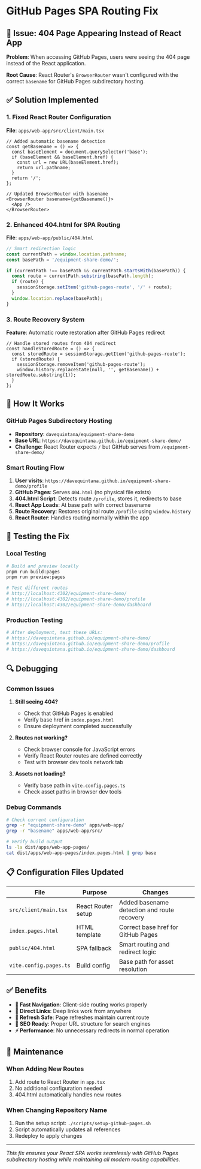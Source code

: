 # GitHub Pages SPA Routing Fix

## 🔧 Issue: 404 Page Appearing Instead of React App

**Problem**: When accessing GitHub Pages, users were seeing the 404 page instead of the React application.

**Root Cause**: React Router's `BrowserRouter` wasn't configured with the correct `basename` for GitHub Pages subdirectory hosting.

## ✅ Solution Implemented

### 1. **Fixed React Router Configuration**

**File**: `apps/web-app/src/client/main.tsx`

```tsx
// Added automatic basename detection
const getBasename = () => {
  const baseElement = document.querySelector('base');
  if (baseElement && baseElement.href) {
    const url = new URL(baseElement.href);
    return url.pathname;
  }
  return '/';
};

// Updated BrowserRouter with basename
<BrowserRouter basename={getBasename()}>
  <App />
</BrowserRouter>
```

### 2. **Enhanced 404.html for SPA Routing**

**File**: `apps/web-app/public/404.html`

```javascript
// Smart redirection logic
const currentPath = window.location.pathname;
const basePath = '/equipment-share-demo/';

if (currentPath !== basePath && currentPath.startsWith(basePath)) {
  const route = currentPath.substring(basePath.length);
  if (route) {
    sessionStorage.setItem('github-pages-route', '/' + route);
  }
  window.location.replace(basePath);
}
```

### 3. **Route Recovery System**

**Feature**: Automatic route restoration after GitHub Pages redirect

```tsx
// Handle stored routes from 404 redirect
const handleStoredRoute = () => {
  const storedRoute = sessionStorage.getItem('github-pages-route');
  if (storedRoute) {
    sessionStorage.removeItem('github-pages-route');
    window.history.replaceState(null, '', getBasename() + storedRoute.substring(1));
  }
};
```

## 🎯 How It Works

### GitHub Pages Subdirectory Hosting
- **Repository**: `davequintana/equipment-share-demo`
- **Base URL**: `https://davequintana.github.io/equipment-share-demo/`
- **Challenge**: React Router expects `/` but GitHub serves from `/equipment-share-demo/`

### Smart Routing Flow
1. **User visits**: `https://davequintana.github.io/equipment-share-demo/profile`
2. **GitHub Pages**: Serves `404.html` (no physical file exists)
3. **404.html Script**: Detects route `/profile`, stores it, redirects to base
4. **React App Loads**: At base path with correct basename
5. **Route Recovery**: Restores original route `/profile` using `window.history`
6. **React Router**: Handles routing normally within the app

## 🚀 Testing the Fix

### Local Testing
```bash
# Build and preview locally
pnpm run build:pages
pnpm run preview:pages

# Test different routes
# http://localhost:4302/equipment-share-demo/
# http://localhost:4302/equipment-share-demo/profile
# http://localhost:4302/equipment-share-demo/dashboard
```

### Production Testing
```bash
# After deployment, test these URLs:
# https://davequintana.github.io/equipment-share-demo/
# https://davequintana.github.io/equipment-share-demo/profile  
# https://davequintana.github.io/equipment-share-demo/dashboard
```

## 🔍 Debugging

### Common Issues
1. **Still seeing 404?** 
   - Check that GitHub Pages is enabled
   - Verify base href in `index.pages.html`
   - Ensure deployment completed successfully

2. **Routes not working?**
   - Check browser console for JavaScript errors
   - Verify React Router routes are defined correctly
   - Test with browser dev tools network tab

3. **Assets not loading?**
   - Verify base path in `vite.config.pages.ts`
   - Check asset paths in browser dev tools

### Debug Commands
```bash
# Check current configuration
grep -r "equipment-share-demo" apps/web-app/
grep -r "basename" apps/web-app/src/

# Verify build output
ls -la dist/apps/web-app-pages/
cat dist/apps/web-app-pages/index.pages.html | grep base
```

## 📋 Configuration Files Updated

| File | Purpose | Changes |
|------|---------|---------|
| `src/client/main.tsx` | React Router setup | Added basename detection and route recovery |
| `index.pages.html` | HTML template | Correct base href for GitHub Pages |
| `public/404.html` | SPA fallback | Smart routing and redirect logic |
| `vite.config.pages.ts` | Build config | Base path for asset resolution |

## ✅ Benefits

- **🚀 Fast Navigation**: Client-side routing works properly
- **📱 Direct Links**: Deep links work from anywhere
- **🔄 Refresh Safe**: Page refreshes maintain current route
- **🎯 SEO Ready**: Proper URL structure for search engines
- **⚡ Performance**: No unnecessary redirects in normal operation

## 🔧 Maintenance

### When Adding New Routes
1. Add route to React Router in `app.tsx`
2. No additional configuration needed
3. 404.html automatically handles new routes

### When Changing Repository Name
1. Run the setup script: `./scripts/setup-github-pages.sh`
2. Script automatically updates all references
3. Redeploy to apply changes

---

*This fix ensures your React SPA works seamlessly with GitHub Pages subdirectory hosting while maintaining all modern routing capabilities.*
